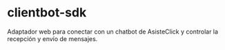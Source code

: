 # clientbot-sdk
Adaptador web para conectar con un chatbot de AsisteClick y controlar la recepción y envío de mensajes.

